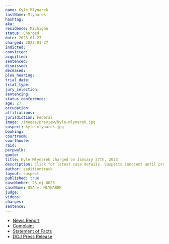 ```yaml
---
name: Kyle Mlynarek
lastName: Mlynarek
hashtag:
aka:
residence: Michigan
status: Charged
date: 2023-01-27
charged: 2023-01-27
indicted:
convicted:
acquitted:
sentenced:
dismissed:
deceased:
plea_hearing:
trial_date:
trial_type:
jury_selection:
sentencing:
status_conference:
age: 27
occupation:
affiliations:
jurisdiction: Federal
image: /images/preview/kyle-mlynarek.jpg
suspect: kyle-mlynarek.jpg
booking:
courtroom:
courthouse:
raid:
perpwalk:
quote:
title: Kyle Mlynarek charged on January 27th, 2023
description: Click for latest case details. Suspects innocent until proven guilty.
author: seditiontrack
layout: suspect
published: true
caseNumber: 23-mj-0025
caseName: USA v. MLYNAREK
judge:
videos:
charges:
sentence:
---
```

- [News Report](https://www.fox2detroit.com/news/2-metro-detroit-men-arrested-for-roles-in-jan-6-capitol-riot)
- [Complaint](https://www.justice.gov/usao-dc/case-multi-defendant/file/1567216/download)
- [Statement of Facts](https://www.justice.gov/usao-dc/case-multi-defendant/file/1567221/download)
- [DOJ Press Release](https://www.justice.gov/usao-dc/pr/two-michigan-men-arrested-felony-charges-actions-during-jan-6-capitol-breach)
